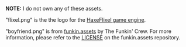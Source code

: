 **NOTE:** I do not own any of these assets.

"flixel.png" is the the logo for the [HaxeFlixel game engine](https://github.com/HaxeFlixel/flixel).

"boyfriend.png" is from [funkin.assets](https://github.com/FunkinCrew/funkin.assets) by The Funkin' Crew. For more information, please refer to the [LICENSE](https://github.com/FunkinCrew/funkin.assets/blob/main/LICENSE.md) on the funkin.assets repository.

